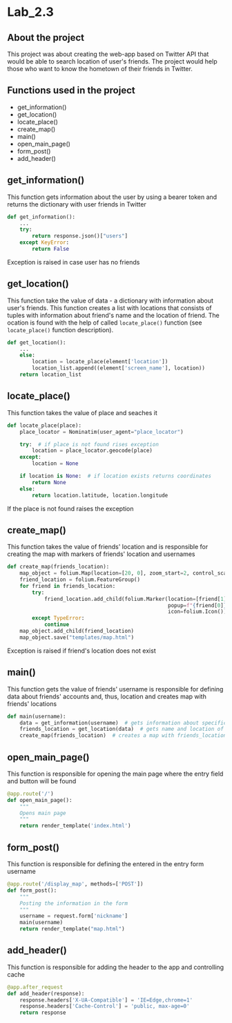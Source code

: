 # Lab_2.3
## About the project
This project was about creating the web-app based on Twitter API that would be able to search location of user's friends. The project would help those who want to know the hometown of their friends in Twitter.
## Functions used in the project
- get_information()
- get_location()
- locate_place()
- create_map()
- main()
- open_main_page()
- form_post()
- add_header()
## get_information()
This function gets information about the user by using a bearer token and returns the dictionary with user friends in Twitter
```python
def get_information():
    ...
    try:
        return response.json()["users"]
    except KeyError:
        return False
```
Exception is raised in case user has no friends
## get_location()
This function take the value of data - a dictionary with information about user's friends. This function creates a list with locations that consists of tuples with information about friend's name and the location of friend. The ocation is found with the help of called ```locate_place()``` function (see ```locate_place()``` function description).
```python
def get_location():
    ...
    else:
        location = locate_place(element['location'])
        location_list.append((element['screen_name'], location))
    return location_list
```
## locate_place()
This function takes the value of place and seaches it
```python
def locate_place(place):
    place_locator = Nominatim(user_agent="place_locator")

    try:  # if place is not found rises exception
        location = place_locator.geocode(place)
    except:
        location = None

    if location is None:  # if location exists returns coordinates
        return None
    else:
        return location.latitude, location.longitude
```
If the place is not found raises the exception
## create_map()
This function takes the value of friends' location and is responsible for creating the map with markers of friends' location and usernames
```python
def create_map(friends_location):
    map_object = folium.Map(location=[20, 0], zoom_start=2, control_scale=True)
    friend_location = folium.FeatureGroup()
    for friend in friends_location:
        try:
            friend_location.add_child(folium.Marker(location=[friend[1][0], friend[1][1]],
                                                    popup=f"{friend[0]}",
                                                    icon=folium.Icon()))
        except TypeError:
            continue
    map_object.add_child(friend_location)
    map_object.save("templates/map.html")
```
Exception is raised if friend's location does not exist
## main()
This function gets the value of friends' username is responsible for defining data about friends' accounts and, thus, location and creates map with friends' locations
```python
def main(username):
    data = get_information(username)  # gets information about specific user followers
    friends_location = get_location(data)  # gets name and location of friends
    create_map(friends_location)  # creates a map with friends_location info
```
## open_main_page()
This function is responsible for opening the main page where the entry field and button will be found
```python
@app.route('/')
def open_main_page():
    """
    Opens main page
    """
    return render_template('index.html')
```
## form_post()
This function is responsible for defining the entered in the entry form username
```python
@app.route('/display_map', methods=['POST'])
def form_post():
    """
    Posting the information in the form
    """
    username = request.form['nickname']
    main(username)
    return render_template("map.html")
```
## add_header()
This function is responsible for adding the header to the app and controlling cache
```python
@app.after_request
def add_header(response):
    response.headers['X-UA-Compatible'] = 'IE=Edge,chrome=1'
    response.headers['Cache-Control'] = 'public, max-age=0'
    return response
```
